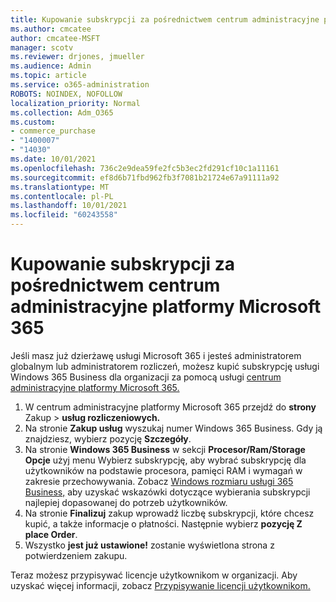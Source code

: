 ```yaml
---
title: Kupowanie subskrypcji za pośrednictwem centrum administracyjne platformy Microsoft 365
ms.author: cmcatee
author: cmcatee-MSFT
manager: scotv
ms.reviewer: drjones, jmueller
ms.audience: Admin
ms.topic: article
ms.service: o365-administration
ROBOTS: NOINDEX, NOFOLLOW
localization_priority: Normal
ms.collection: Adm_O365
ms.custom:
- commerce_purchase
- "1400007"
- "14030"
ms.date: 10/01/2021
ms.openlocfilehash: 736c2e9dea59fe2fc5b3ec2fd291cf10c1a11161
ms.sourcegitcommit: ef8d6b71fbd962fb3f7081b21724e67a91111a92
ms.translationtype: MT
ms.contentlocale: pl-PL
ms.lasthandoff: 10/01/2021
ms.locfileid: "60243558"
---
```

# <a name="buy-a-subscription-through-the-microsoft-365-admin-center"></a>Kupowanie subskrypcji za pośrednictwem centrum administracyjne platformy Microsoft 365

Jeśli masz już dzierżawę usługi Microsoft 365 i jesteś administratorem globalnym lub administratorem rozliczeń, możesz kupić subskrypcję usługi Windows 365 Business dla organizacji za pomocą usługi [centrum administracyjne platformy Microsoft 365.](https://go.microsoft.com/fwlink/p/?linkid=2024339)

1. W centrum administracyjne platformy Microsoft 365 przejdź do **strony** Zakup  >  **usług rozliczeniowych.**
2. Na stronie **Zakup usług** wyszukaj numer Windows 365 Business. Gdy ją znajdziesz, wybierz pozycję **Szczegóły**.
3. Na stronie **Windows 365 Business** w sekcji **Procesor/Ram/Storage Opcje** użyj menu  Wybierz subskrypcję, aby wybrać subskrypcję dla użytkowników na podstawie procesora, pamięci RAM i wymagań w zakresie przechowywania. Zobacz [Windows rozmiaru usługi 365 Business,](https://docs.microsoft.com/microsoft-365/admin/setup/windows-365-business-sizing) aby uzyskać wskazówki dotyczące wybierania subskrypcji najlepiej dopasowanej do potrzeb użytkowników.
4. Na stronie **Finalizuj** zakup wprowadź liczbę subskrypcji, które chcesz kupić, a także informacje o płatności. Następnie wybierz **pozycję Z place Order**.
5. Wszystko **jest już ustawione!** zostanie wyświetlona strona z potwierdzeniem zakupu.

Teraz możesz przypisywać licencje użytkownikom w organizacji. Aby uzyskać więcej informacji, zobacz [Przypisywanie licencji użytkownikom.](https://docs.microsoft.com/microsoft-365/admin/setup/get-started-windows-365-business#assign-licenses-to-users)
